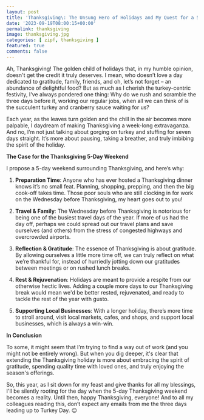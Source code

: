 ```yaml
---
layout: post
title: 'Thanksgiving\: The Unsung Hero of Holidays and My Quest for a 5-Day Weekend'
date: '2023-09-19T08:00:15+00:00'
permalink: thanksgiving
image: thanksgiving.jpg
categories: [ zipf, thanksgiving ]
featured: true
comments: false 
---
```

Ah, Thanksgiving! The golden child of holidays that, in my humble opinion, doesn't get the credit it truly deserves. I mean, who doesn’t love a day dedicated to gratitude, family, friends, and oh, let’s not forget – an abundance of delightful food? But as much as I cherish the turkey-centric festivity, I've always pondered one thing: Why do we rush and scramble the three days before it, working our regular jobs, when all we can think of is the succulent turkey and cranberry sauce waiting for us?

Each year, as the leaves turn golden and the chill in the air becomes more palpable, I daydream of making Thanksgiving a week-long extravaganza. And no, I’m not just talking about gorging on turkey and stuffing for seven days straight. It’s more about pausing, taking a breather, and truly imbibing the spirit of the holiday.

**The Case for the Thanksgiving 5-Day Weekend**

I propose a 5-day weekend surrounding Thanksgiving, and here’s why:

1. **Preparation Time**: Anyone who has ever hosted a Thanksgiving dinner knows it’s no small feat. Planning, shopping, prepping, and then the big cook-off takes time. Those poor souls who are still clocking in for work on the Wednesday before Thanksgiving, my heart goes out to you!

2. **Travel & Family**: The Wednesday before Thanksgiving is notorious for being one of the busiest travel days of the year. If more of us had the day off, perhaps we could spread out our travel plans and save ourselves (and others) from the stress of congested highways and overcrowded airports.

3. **Reflection & Gratitude**: The essence of Thanksgiving is about gratitude. By allowing ourselves a little more time off, we can truly reflect on what we’re thankful for, instead of hurriedly jotting down our gratitudes between meetings or on rushed lunch breaks.

4. **Rest & Rejuvenation**: Holidays are meant to provide a respite from our otherwise hectic lives. Adding a couple more days to our Thanksgiving break would mean we'd be better rested, rejuvenated, and ready to tackle the rest of the year with gusto.

5. **Supporting Local Businesses**: With a longer holiday, there’s more time to stroll around, visit local markets, cafes, and shops, and support local businesses, which is always a win-win.

**In Conclusion**

To some, it might seem that I’m trying to find a way out of work (and you might not be entirely wrong). But when you dig deeper, it's clear that extending the Thanksgiving holiday is more about embracing the spirit of gratitude, spending quality time with loved ones, and truly enjoying the season's offerings.

So, this year, as I sit down for my feast and give thanks for all my blessings, I'll be silently rooting for the day when the 5-day Thanksgiving weekend becomes a reality. Until then, happy Thanksgiving, everyone! And to all my colleagues reading this, don’t expect any emails from me the three days leading up to Turkey Day. 😉
